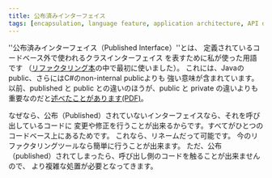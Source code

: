 ```yaml
---
title: 公布済みインターフェイス
tags: [encapsulation, language feature, application architecture, API design]
---
```


''公布済みインターフェイス（Published Interface）''とは、
定義されているコードベース外で使われるクラスインターフェイス
を表すために私が使った用語です
（[リファクタリング本](https://martinfowler.com/books.html#refactoring)の中で最初に使いました）。
これには、Javaのpublic、さらにはC#のnon-internal publicよりも
強い意味が含まれています。
以前、published と public との違いのほうが、public と private の違いよりも重要なのだと[述べたことがあります(PDF)](https://martinfowler.com/ieeeSoftware/published.pdf)。

なぜなら、公布（Published）されていないインターフェイスなら、それを呼び出しているコードに
変更や修正を行うことが出来るからです。すべてがひとつのコードベース上にあるためです。
これなら、リネームだって可能です。
今のリファクタリングツールなら簡単に行うことが出来ます。
ただ、公布（published）されてしまったら、呼び出し側のコードを触ることが出来ませんので、
より複雑な処置が必要となってきます。
